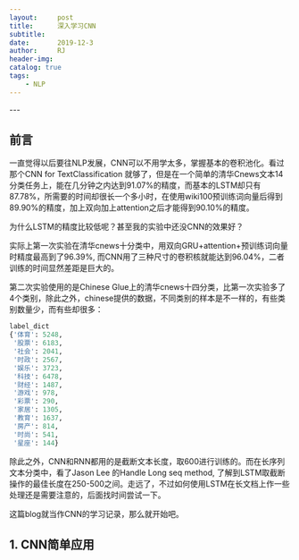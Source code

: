 ```yaml
---
layout:     post
title:      深入学习CNN
subtitle:   
date:       2019-12-3
author:     RJ
header-img: 
catalog: true
tags:
    - NLP
---
```

<p id = "build"></p>
---

## 前言

一直觉得以后要往NLP发展，CNN可以不用学太多，掌握基本的卷积池化。看过那个CNN for TextClassification 就够了，但是在一个简单的清华Cnews文本14分类任务上，能在几分钟之内达到91.07%的精度，而基本的LSTM却只有87.78%，所需要的时间却很长一个多小时，在使用wiki100预训练词向量后得到89.90%的精度，加上双向加上attention之后才能得到90.10%的精度。

为什么LSTM的精度比较低呢？甚至我的实验中还没CNN的效果好？

实际上第一次实验在清华cnews十分类中，用双向GRU+attention+预训练词向量时精度最高到了96.39%, 而CNN用了三种尺寸的卷积核就能达到96.04%，二者训练的时间显然差距是巨大的。

第二次实验使用的是Chinese Glue上的清华cnews十四分类，比第一次实验多了4个类别，除此之外，chinese提供的数据，不同类别的样本是不一样的，有些类别数量少，而有些却很多：

```python
label_dict
{'体育': 5248,
 '股票': 6183,
 '社会': 2041,
 '时政': 2567,
 '娱乐': 3723,
 '科技': 6478,
 '财经': 1487,
 '游戏': 978,
 '彩票': 290,
 '家居': 1305,
 '教育': 1637,
 '房产': 814,
 '时尚': 541,
 '星座': 144}
```

除此之外，CNN和RNN都用的是截断文本长度，取600进行训练的。而在长序列文本分类中，看了Jason Lee 的Handle Long seq method, 了解到LSTM取截断操作的最佳长度在250-500之间。走远了，不过如何使用LSTM在长文档上作一些处理还是需要注意的，后面找时间尝试一下。

这篇blog就当作CNN的学习记录，那么就开始吧。

## 1. CNN简单应用
